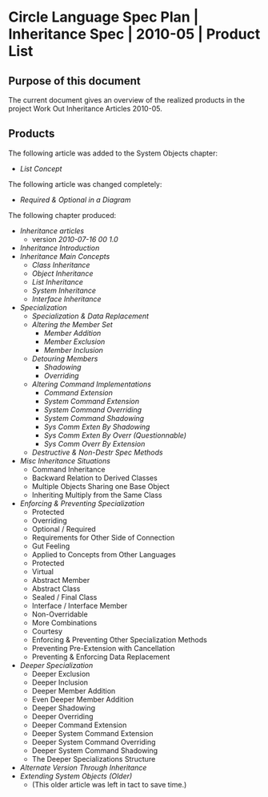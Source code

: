 ﻿Circle Language Spec Plan | Inheritance Spec | 2010-05 | Product List
=====================================================================


Purpose of this document
------------------------

The current document gives an overview of the realized products in the project Work Out Inheritance Articles 2010-05.


Products
--------

The following article was added to the System Objects chapter:

- *List Concept*

The following article was changed completely:

- *Required & Optional in a Diagram*

The following chapter produced:

- *Inheritance articles*
    - version  *2010-07-16 00  1.0*
- *Inheritance Introduction*
- *Inheritance Main Concepts*
    - *Class Inheritance*
    - *Object Inheritance*
    - *List Inheritance*
    - *System Inheritance*
    - *Interface Inheritance*
- *Specialization*
    - *Specialization & Data Replacement*
    - *Altering the Member Set*
        - *Member Addition*
        - *Member Exclusion*
        - *Member Inclusion*
    - *Detouring Members*
        - *Shadowing*
        - *Overriding*
    - *Altering Command Implementations*
        - *Command Extension*
        - *System Command Extension*
        - *System Command Overriding*
        - *System Command Shadowing*
        - *Sys Comm Exten By Shadowing*
        - *Sys Comm Exten By Overr (Questionnable)*
        - *Sys Comm Overr By Extension*
    - *Destructive & Non-Destr Spec Methods*
- *Misc Inheritance Situations*
    - Command Inheritance
    - Backward Relation to Derived Classes
    - Multiple Objects Sharing one Base Object
    - Inheriting Multiply from the Same Class
- *Enforcing & Preventing Specialization*
    - Protected
    - Overriding
    - Optional / Required
    - Requirements for Other Side of Connection
    - Gut Feeling
    - Applied to Concepts from Other Languages
    - Protected
    - Virtual
    - Abstract Member
    - Abstract Class
    - Sealed / Final Class
    - Interface / Interface Member
    - Non-Overridable
    - More Combinations
    - Courtesy
    - Enforcing & Preventing Other Specialization Methods
    - Preventing Pre-Extension with Cancellation
    - Preventing & Enforcing Data Replacement
- *Deeper Specialization*
    - Deeper Exclusion
    - Deeper Inclusion
    - Deeper Member Addition
    - Even Deeper Member Addition
    - Deeper Shadowing
    - Deeper Overriding
    - Deeper Command Extension
    - Deeper System Command Extension
    - Deeper System Command Overriding
    - Deeper System Command Shadowing
    - The Deeper Specializations Structure
- *Alternate Version Through Inheritance*
- *Extending System Objects (Older)*
    - (This older article was left in tact to save time.)
